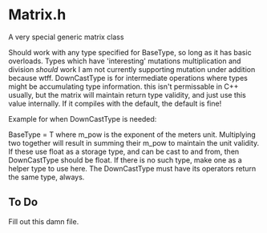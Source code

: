 Matrix.h
========

A very special generic matrix class

Should work with any type specified for BaseType, so long as it has basic overloads. Types which have 'interesting' mutations multiplication and division _should_ work I am not currently supporting mutation under addition because wtff. DownCastType is for intermediate operations where types might be accumulating type information. this isn't permissable in C++ usually, but the matrix will maintain return type validity, and just use this value internally. If it compiles with the default, the default is fine!

Example for when DownCastType is needed:

BaseType = T<int m_pow> where m_pow is the exponent of the meters unit. Multiplying two together will result in summing their m_pow to maintain the unit validity. If these use float as a storage type, and can be cast to and from, then DownCastType should be float. If there is no such type, make one as a helper type to use here. The DownCastType must have its operators return the same type, always.

To Do
-----

Fill out this damn file.
